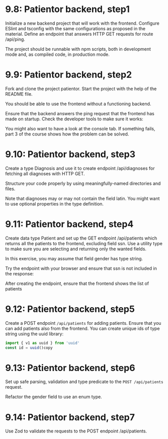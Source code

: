 # 9.8: Patientor backend, step1
Initialize a new backend project that will work with the frontend. Configure ESlint and tsconfig with the same configurations as proposed in the material. Define an endpoint that answers HTTP GET requests for route /api/ping.

The project should be runnable with npm scripts, both in development mode and, as compiled code, in production mode.

# 9.9: Patientor backend, step2
Fork and clone the project patientor. Start the project with the help of the README file.

You should be able to use the frontend without a functioning backend.

Ensure that the backend answers the ping request that the frontend has made on startup. Check the developer tools to make sure it works:

You might also want to have a look at the console tab. If something fails, part 3 of the course shows how the problem can be solved.

# 9.10: Patientor backend, step3
Create a type Diagnosis and use it to create endpoint /api/diagnoses for fetching all diagnoses with HTTP GET.

Structure your code properly by using meaningfully-named directories and files.

Note that diagnoses may or may not contain the field latin. You might want to use optional properties in the type definition.

# 9.11: Patientor backend, step4
Create data type Patient and set up the GET endpoint /api/patients which returns all the patients to the frontend, excluding field ssn. Use a utility type to make sure you are selecting and returning only the wanted fields.

In this exercise, you may assume that field gender has type string.

Try the endpoint with your browser and ensure that ssn is not included in the response:

After creating the endpoint, ensure that the frontend shows the list of patients

# 9.12: Patientor backend, step5
Create a POST endpoint `/api/patients` for adding patients. Ensure that you can add patients also from the frontend. You can create unique ids of type string using the uuid library:

```javascript
import { v1 as uuid } from 'uuid'
const id = uuid()copy
```

# 9.13: Patientor backend, step6
Set up safe parsing, validation and type predicate to the `POST /api/patients` request.

Refactor the gender field to use an enum type.

# 9.14: Patientor backend, step7
Use Zod to validate the requests to the POST endpoint /api/patients.